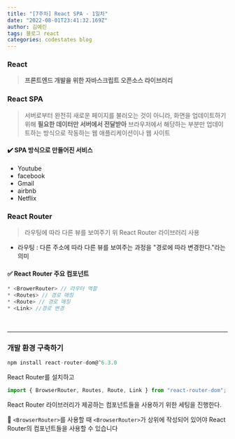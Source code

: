 ```yaml
---
title: "[7주차] React SPA - 1일차"
date: "2022-08-01T23:41:32.169Z"
author: 김예린
tags: 블로그 react
categories: codestates blog
---
```


###  React

> **프론트엔드 개발을 위한 자바스크립트 오픈소스 라이브러리**

### React SPA

> 서버로부터 완전히 새로운 페이지를 불러오는 것이 아니라, 화면을 업데이트하기 위해 **필요한 데이터만 서버에서 전달받아** 브라우저에서 해당하는 부분만 업데이트하는 방식으로 작동하는 웹 애플리케이션이나 웹 사이트

#### ✔️ SPA 방식으로 만들어진 서비스

* Youtube
* facebook
* Gmail
* airbnb
* Netflix

### React Router

> 라우팅에 따라 다른 뷰를 보여주기 위 React Router 라이브러리 사용

* 라우팅 : 다른 주소에 따라 다른 뷰를 보여주는 과정을 "경로에 따라 변경한다."라는 의미

#### ✅ React Router 주요 컴포넌트
```js
* <BrowerRouter> // 라우터 역할
* <Routes> // 경로 매칭
* <Route> // 경로 매칭
* <Link> //경로 변경
```

<br>

***

### 개발 환경 구축하기

```js
npm install react-router-dom@^6.3.0
```

React Router를 설치하고

```js
import { BrowserRouter, Routes, Route, Link } from "react-router-dom";
```

React Router 라이브러리가 제공하는 컴포넌트들을 사용하기 위한 세팅을 진행한다.

📍 `<BrowserRouter>`를 사용할 때 `<BrowserRouter>`가 상위에 작성되어 있어야 React Router의 컴포넌트들을 사용할 수 있습니다